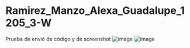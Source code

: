 # Ramirez_Manzo_Alexa_Guadalupe_1205_3-W
Prueba de envió de código y de screenshot
![image](https://github.com/user-attachments/assets/ceec2f9c-c89c-4158-b5ec-3f38aa3477d0)
![image](https://github.com/user-attachments/assets/85030839-dab6-4498-b422-f98371b66c22)



